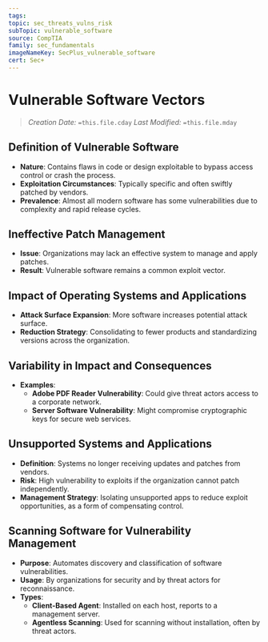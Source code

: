 ```yaml
---
tags: 
topic: sec_threats_vulns_risk
subTopic: vulnerable_software
source: CompTIA
family: sec_fundamentals
imageNameKey: SecPlus_vulnerable_software
cert: Sec+
---
```

# Vulnerable Software Vectors
> *Creation Date:* `=this.file.cday`
> *Last Modified:* `=this.file.mday`

## Definition of Vulnerable Software
- **Nature**: Contains flaws in code or design exploitable to bypass access control or crash the process.
- **Exploitation Circumstances**: Typically specific and often swiftly patched by vendors.
- **Prevalence**: Almost all modern software has some vulnerabilities due to complexity and rapid release cycles.

## Ineffective Patch Management
- **Issue**: Organizations may lack an effective system to manage and apply patches.
- **Result**: Vulnerable software remains a common exploit vector.

## Impact of Operating Systems and Applications
- **Attack Surface Expansion**: More software increases potential attack surface.
- **Reduction Strategy**: Consolidating to fewer products and standardizing versions across the organization.

## Variability in Impact and Consequences
- **Examples**:
  - **Adobe PDF Reader Vulnerability**: Could give threat actors access to a corporate network.
  - **Server Software Vulnerability**: Might compromise cryptographic keys for secure web services.

## Unsupported Systems and Applications
- **Definition**: Systems no longer receiving updates and patches from vendors.
- **Risk**: High vulnerability to exploits if the organization cannot patch independently.
- **Management Strategy**: Isolating unsupported apps to reduce exploit opportunities, as a form of compensating control.

## Scanning Software for Vulnerability Management
- **Purpose**: Automates discovery and classification of software vulnerabilities.
- **Usage**: By organizations for security and by threat actors for reconnaissance.
- **Types**:
  - **Client-Based Agent**: Installed on each host, reports to a management server.
  - **Agentless Scanning**: Used for scanning without installation, often by threat actors.
